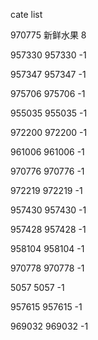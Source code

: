 cate list

970775 新鲜水果 8

957330 957330 -1

957347 957347 -1

975706 975706 -1

955035 955035 -1

972200 972200 -1

961006 961006 -1

970776 970776 -1

972219 972219 -1

957430 957430 -1

957428 957428 -1

958104 958104 -1

970778 970778 -1

5057 5057 -1

957615 957615 -1

969032 969032 -1

